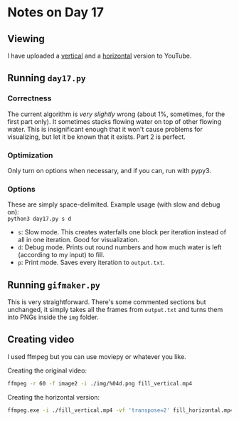 # Notes on Day 17

## Viewing

I have uploaded a [vertical](https://www.youtube.com/watch?v=KF3GrJb1ACE) and a [horizontal](https://youtu.be/GxbrsNEsFQg) version to YouTube.

## Running `day17.py`

### Correctness

The current algorithm is *very slightly* wrong (about 1%, sometimes, for the first part only). It sometimes stacks flowing water on top of other flowing water. This is insignificant enough that it won't cause problems for visualizing, but let it be known that it exists. Part 2 is perfect.

### Optimization

Only turn on options when necessary, and if you can, run with pypy3.

### Options

These are simply space-delimited. Example usage (with slow and debug on):  
`python3 day17.py s d`

* `s`: Slow mode. This creates waterfalls one block per iteration instead of all in one iteration. Good for visualization.
* `d`: Debug mode. Prints out round numbers and how much water is left (according to my input) to fill.
* `p`: Print mode. Saves every iteration to `output.txt`.

## Running `gifmaker.py`

This is very straightforward. There's some commented sections but unchanged, it simply takes all the frames from `output.txt` and turns them into PNGs inside the `img` folder.

## Creating video

I used ffmpeg but you can use moviepy or whatever you like.

Creating the original video:

```sh
ffmpeg -r 60 -f image2 -i ./img/%04d.png fill_vertical.mp4
```

Creating the horizontal version:

```sh
ffmpeg.exe -i ./fill_vertical.mp4 -vf 'transpose=2' fill_horizontal.mp4
```